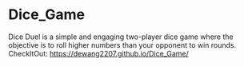 # Dice_Game
Dice Duel is a simple and engaging two-player dice game where the objective is to roll higher numbers than your opponent to win rounds. 
CheckItOut: https://dewang2207.github.io/Dice_Game/
